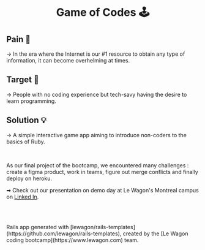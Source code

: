 <h1 align="center"> Game of Codes 🕹️ </h1>

## Pain 🤕
<p>→ In the era where the Internet is our #1 resource to obtain any type of information, it can become overhelming at times.</p>

## Target 🎯
<p>→ People with no coding experience but tech-savy having the desire to learn programming.</p>

## Solution 💡
<p>→ A simple interactive game app aiming to introduce non-coders to the basics of Ruby.</p>

<br>

<p>As our final project of the bootcamp, we encountered many challenges : create a figma product, work in teams, figure out merge conflicts and finally deploy on heroku.</p>

<p>➡ Check out our presentation on demo day at Le Wagon's Montreal campus on <a href="https://www.linkedin.com/events/demoday-full-timewebdevelopment7101903523700690945/theater/" target="_blank">Linked In</a>.</p>

<br>
<br>

<p> Rails app generated with [lewagon/rails-templates](https://github.com/lewagon/rails-templates), created by the [Le Wagon coding bootcamp](https://www.lewagon.com) team. </p>
